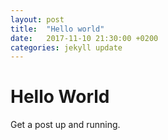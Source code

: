 ```yaml
---
layout: post
title:  "Hello world"
date:   2017-11-10 21:30:00 +0200
categories: jekyll update
---
```


# Hello World

Get a post up and running.
